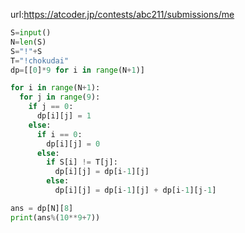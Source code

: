 url:https://atcoder.jp/contests/abc211/submissions/me

``` python
S=input()
N=len(S)
S="!"+S
T="!chokudai"
dp=[[0]*9 for i in range(N+1)]

for i in range(N+1):
  for j in range(9):
    if j == 0:
      dp[i][j] = 1
    else:
      if i == 0:
        dp[i][j] = 0
      else:
        if S[i] != T[j]:
          dp[i][j] = dp[i-1][j]
        else:
          dp[i][j] = dp[i-1][j] + dp[i-1][j-1]

ans = dp[N][8]
print(ans%(10**9+7))

```
